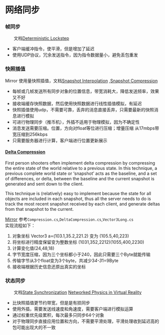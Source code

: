 # 网络同步

### 帧同步
&emsp;&emsp;文档[Deterministic Lockstep](https://gafferongames.com/post/deterministic_lockstep/)
* 客户端缓冲指令，使平滑，但是增加了延迟
* 使用UDP协议，冗余发送指令，因为指令数据量小，避免丢包重发

### 快照插值
Mirror 使用量快照插值，文档[Snapshot Interpolation](https://gafferongames.com/post/snapshot_interpolation/)
,[Snapshot Compression](https://gafferongames.com/post/snapshot_compression/)
* 每帧或几帧发送所有同步对象的位置信息，带宽消耗大，降低发送频率，效果又不好
* 接收端缓存快照数据，然后使用快照数据进行线性插值模拟，有延迟
* 快照插值使用udp，不需要可靠，丢弃的消息直接丢弃，只需要最新的快照消息进行模拟
* 可进行物理同步（推币机），外插不适用于物理模拟，因为不确定性
* 消息发送需要压缩。位置，方向对float等位进行压缩；增量压缩 从17mbps带宽压缩到256kbps
* 只需要服务器进行计算，客户端进行位置更新展示

#### [Delta Compression](https://gafferongames.com/post/networked_physics_in_virtual_reality)
First person shooters often implement delta compression by compressing the entire state of the world relative to a previous state. In this technique, a previous complete world state or ‘snapshot’ acts as the baseline, and a set of differences, or delta, between the baseline and the current snapshot is generated and sent down to the client.

This technique is (relatively) easy to implement because the state for all objects are included in each snapshot, thus all the server needs to do is track the most recent snapshot received by each client, and generate deltas from that snapshot to the current.

[Mirror](https://github.com/MirrorNetworking/Mirror) 参考`Compression.cs`,`DeltaCompression.cs`,`Vector3Long.cs`  
实现流程如下：  
1. 对象坐标 Vector3 a=(103.1,35.2,221.2) 变为 (105.5,40,223) 
2. 将坐标进行精度保留变为整数坐标 (1031,352,2212)(1055,400,2230)
3. 计算变化值(24,48,18)
4. 字节宽度压缩，因为三个坐标都小于240，因此只需要三个Byte就能传输
5. 传输字节从3个float变为3个byte，共减少3*4-3*1=9Byte
6. 接收端根据历史信息还原出真实的坐标


### 状态同步
&emsp;&emsp;文档[State Synchronization](https://gafferongames.com/post/state_synchronization/)
[Networked Physics in Virtual Reality](https://gafferongames.com/post/networked_physics_in_virtual_reality/)
* 比快照插值更节约带宽，但是是有损同步
* 使用外插，需要发送线速度和角速度，需要客户端进行模拟运算
* 通过权重优先级累积，每次最多只同步64个对象
* 对于物理同步直接应用位置和方向，不需要平滑处理，平滑处理收到延迟高的包可能出现大的不一致